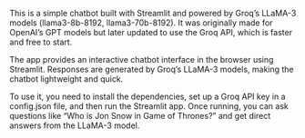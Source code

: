 This is a simple chatbot built with Streamlit and powered by Groq’s LLaMA-3 models (llama3-8b-8192, llama3-70b-8192). It was originally made for OpenAI’s GPT models but later updated to use the Groq API, which is faster and free to start.

The app provides an interactive chatbot interface in the browser using Streamlit. Responses are generated by Groq’s LLaMA-3 models, making the chatbot lightweight and quick.

To use it, you need to install the dependencies, set up a Groq API key in a config.json file, and then run the Streamlit app. Once running, you can ask questions like “Who is Jon Snow in Game of Thrones?” and get direct answers from the LLaMA-3 model.
